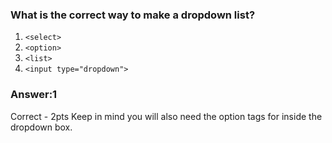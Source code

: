 ### What is the correct way to make a dropdown list?

1. `<select>`
2. `<option>`
3. `<list>`
4. `<input type="dropdown">`

### Answer:1

Correct - 2pts 
Keep in mind you will also need the option tags for inside the dropdown box.


